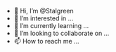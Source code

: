 - 👋 Hi, I’m @Stalgreen
- 👀 I’m interested in ...
- 🌱 I’m currently learning ...
- 💞️ I’m looking to collaborate on ...
- 📫 How to reach me ...

<!---
Stalgreen/Stalgreen is a ✨ special ✨ repository because its `README.md` (this file) appears on your GitHub profile.
You can click the Preview link to take a look at your changes.
--->
